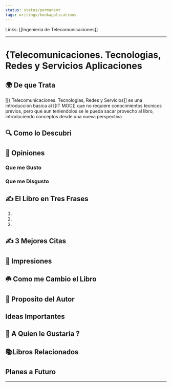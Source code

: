 ```yaml
---
status: status/permanent
tags: writings/bookapplications
---
```

Links: [[Ingenieria de Telecomunicaciones]]
___
# {Telecomunicaciones. Tecnologias, Redes y Servicios Aplicaciones
## 🌍 De que Trata
[[{ Telecomunicaciones. Tecnologias, Redes y Servicios]] es una introduccion basica al [[IT MOC]] que no requiere conocimientos tecnicos previos, pero que aun teniendolos se le pueda sacar provecho al libro, introduciendo conceptos desde una nueva perspectiva  

## 🔍 Como lo Descubri

## 🧠 Opiniones

### Que me Gusto

### Que me Disgusto

## ✍️ El Libro en Tres Frases
1. 
2. 
3. 

## ✍️ 3 Mejores Citas
>

>

>

## 🎨 Impresiones

## ☘️ Como me Cambio el Libro

## 📒 Proposito del Autor

## Ideas Importantes

## 🥰 A Quien le Gustaria ?

## 📚Libros Relacionados

## Planes a Futuro
___
